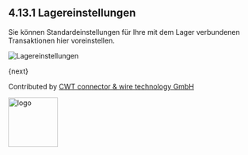 ## 4.13.1 Lagereinstellungen

Sie können Standardeinstellungen für Ihre mit dem Lager verbundenen Transaktionen hier voreinstellen.

<img class="screenshot" alt="Lagereinstellungen" src="{{docs_base_url}}/assets/img/stock/stock-settings.png">

{next}

Contributed by <A HREF="http://www.cwt-kabel.de">CWT connector & wire technology GmbH</A>

<A HREF="http://www.cwt-kabel.de"><IMG alt="logo" src="http://www.cwt-assembly.com/sites/all/images/logo.png" height=100></A>

